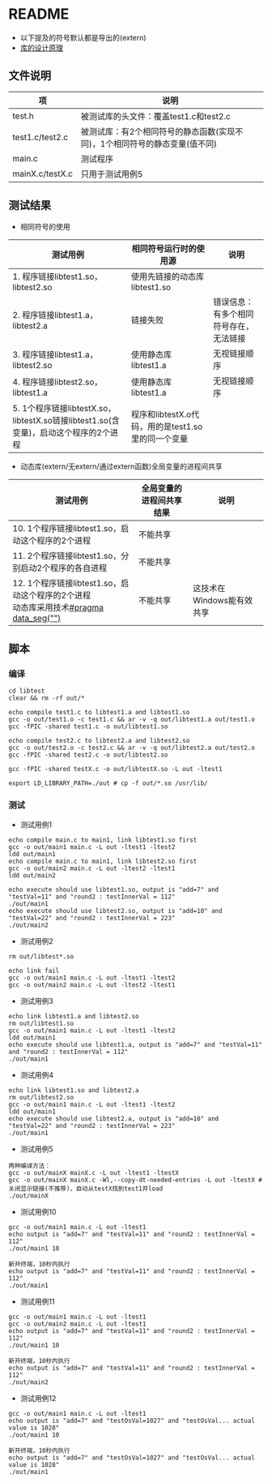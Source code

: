 # README
* 以下提及的符号默认都是导出的(extern)
* [库的设计原理](https://cpp.wangyaqi.cn/#/material/lib)

## 文件说明

| 项 | 说明 |
| - | - |
| test.h | 被测试库的头文件：覆盖test1.c和test2.c |
| test1.c/test2.c | 被测试库：有2个相同符号的静态函数(实现不同)，1个相同符号的静态变量(值不同) |
| main.c | 测试程序 |
| mainX.c/testX.c | 只用于测试用例5 |

## 测试结果
* 相同符号的使用

| 测试用例 | 相同符号运行时的使用源 | 说明 |
| - | - | - |
| 1. 程序链接libtest1.so，libtest2.so | 使用先链接的动态库libtest1.so |  |
| 2. 程序链接libtest1.a，libtest2.a | 链接失败 | 错误信息：有多个相同符号存在，无法链接 |
| 3. 程序链接libtest1.a，libtest2.so | 使用静态库libtest1.a | 无视链接顺序 |
| 4. 程序链接libtest2.so，libtest1.a | 使用静态库libtest1.a | 无视链接顺序 |
| 5. 1个程序链接libtestX.so，libtestX.so链接libtest1.so(含变量)，启动这个程序的2个进程 | 程序和libtestX.o代码，用的是test1.so里的同一个变量 |  |

* 动态库(extern/无extern/通过extern函数)全局变量的进程间共享

| 测试用例 | 全局变量的进程间共享结果 | 说明 |
| - | - | - |
| 10. 1个程序链接libtest1.so，启动这个程序的2个进程 | 不能共享 |  |
| 11. 2个程序链接libtest1.so，分别启动2个程序的各自进程 | 不能共享 |  |
| 12. 1个程序链接libtest1.so，启动这个程序的2个进程 <br> 动态库采用技术[#pragma data_seg("")](https://juejin.cn/post/6969561751385800734) | 不能共享 | 这技术在Windows能有效共享 |

## 脚本
### 编译
```
cd libtest
clear && rm -rf out/*

echo compile test1.c to libtest1.a and libtest1.so
gcc -o out/test1.o -c test1.c && ar -v -q out/libtest1.a out/test1.o
gcc -fPIC -shared test1.c -o out/libtest1.so

echo compile test2.c to libtest2.a and libtest2.so
gcc -o out/test2.o -c test2.c && ar -v -q out/libtest2.a out/test2.o
gcc -fPIC -shared test2.c -o out/libtest2.so

gcc -fPIC -shared testX.c -o out/libtestX.so -L out -ltest1

export LD_LIBRARY_PATH=./out # cp -f out/*.so /usr/lib/
```

### 测试
* 测试用例1
```
echo compile main.c to main1, link libtest1.so first
gcc -o out/main1 main.c -L out -ltest1 -ltest2
ldd out/main1
echo compile main.c to main1, link libtest2.so first
gcc -o out/main2 main.c -L out -ltest2 -ltest1
ldd out/main2

echo execute should use libtest1.so, output is "add=7" and "testVal=11" and "round2 : testInnerVal = 112"
./out/main1
echo execute should use libtest2.so, output is "add=10" and "testVal=22" and "round2 : testInnerVal = 223"
./out/main2
```

* 测试用例2
```
rm out/libtest*.so

echo link fail
gcc -o out/main1 main.c -L out -ltest1 -ltest2
gcc -o out/main2 main.c -L out -ltest2 -ltest1
```

* 测试用例3
```
echo link libtest1.a and libtest2.so
rm out/libtest1.so
gcc -o out/main1 main.c -L out -ltest1 -ltest2
ldd out/main1
echo execute should use libtest1.a, output is "add=7" and "testVal=11" and "round2 : testInnerVal = 112"
./out/main1
```

* 测试用例4
```
echo link libtest1.so and libtest2.a
rm out/libtest2.so
gcc -o out/main1 main.c -L out -ltest1 -ltest2
ldd out/main1
echo execute should use libtest2.a, output is "add=10" and "testVal=22" and "round2 : testInnerVal = 223"
./out/main1
```

* 测试用例5
```
两种编译方法：
gcc -o out/mainX mainX.c -L out -ltest1 -ltestX
gcc -o out/mainX mainX.c -Wl,--copy-dt-needed-entries -L out -ltestX # 关闭显示链接(不推荐)，自动从testX找到test1并load
./out/mainX
```

* 测试用例10
```
gcc -o out/main1 main.c -L out -ltest1
echo output is "add=7" and "testVal=11" and "round2 : testInnerVal = 112"
./out/main1 10

新开终端，10秒内执行
echo output is "add=7" and "testVal=11" and "round2 : testInnerVal = 112"
./out/main1
```

* 测试用例11
```
gcc -o out/main1 main.c -L out -ltest1
gcc -o out/main2 main.c -L out -ltest1
echo output is "add=7" and "testVal=11" and "round2 : testInnerVal = 112"
./out/main1 10

新开终端，10秒内执行
echo output is "add=7" and "testVal=11" and "round2 : testInnerVal = 112"
./out/main2
```

* 测试用例12
```
gcc -o out/main1 main.c -L out -ltest1
echo output is "add=7" and "testOsVal=1027" and "testOsVal... actual value is 1028"
./out/main1 10

新开终端，10秒内执行
echo output is "add=7" and "testOsVal=1027" and "testOsVal... actual value is 1028"
./out/main1
```